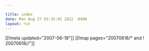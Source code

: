 ```yaml
---

title: index
date: Mon Aug 27 03:35:01 2012 -0400
layout: rut
---
```


[[!meta updated="2007-06-18"]]
[[!map pages="20070618/* and ! 20070618/*/*"]]
